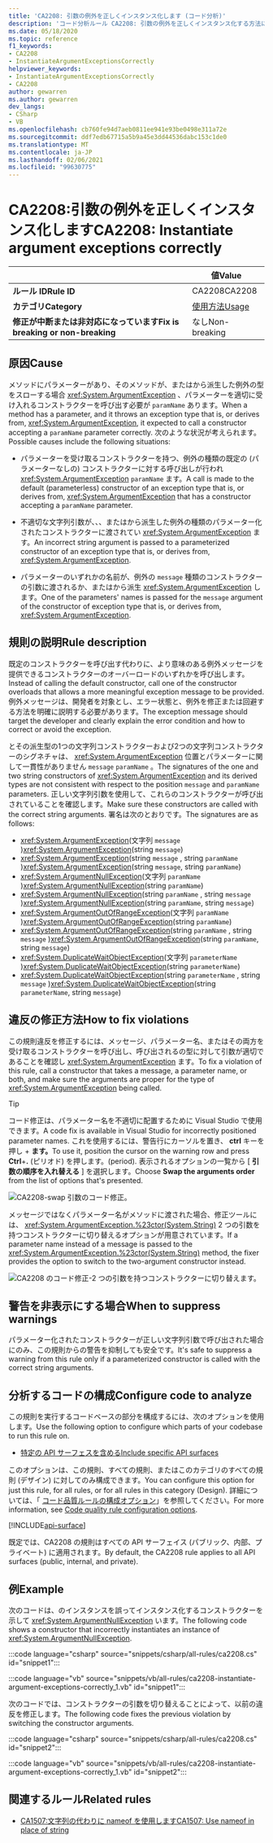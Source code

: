 ```yaml
---
title: 'CA2208: 引数の例外を正しくインスタンス化します (コード分析)'
description: 'コード分析ルール CA2208: 引数の例外を正しくインスタンス化する方法について説明します。'
ms.date: 05/18/2020
ms.topic: reference
f1_keywords:
- CA2208
- InstantiateArgumentExceptionsCorrectly
helpviewer_keywords:
- InstantiateArgumentExceptionsCorrectly
- CA2208
author: gewarren
ms.author: gewarren
dev_langs:
- CSharp
- VB
ms.openlocfilehash: cb760fe94d7aeb0811ee941e93be0498e311a72e
ms.sourcegitcommit: ddf7edb67715a5b9a45e3dd44536dabc153c1de0
ms.translationtype: MT
ms.contentlocale: ja-JP
ms.lasthandoff: 02/06/2021
ms.locfileid: "99630775"
---
```

# <a name="ca2208-instantiate-argument-exceptions-correctly"></a><span data-ttu-id="e11cd-103">CA2208:引数の例外を正しくインスタンス化します</span><span class="sxs-lookup"><span data-stu-id="e11cd-103">CA2208: Instantiate argument exceptions correctly</span></span>

| | <span data-ttu-id="e11cd-104">値</span><span class="sxs-lookup"><span data-stu-id="e11cd-104">Value</span></span> |
|-|-|
| <span data-ttu-id="e11cd-105">**ルール ID**</span><span class="sxs-lookup"><span data-stu-id="e11cd-105">**Rule ID**</span></span> |<span data-ttu-id="e11cd-106">CA2208</span><span class="sxs-lookup"><span data-stu-id="e11cd-106">CA2208</span></span>|
| <span data-ttu-id="e11cd-107">**カテゴリ**</span><span class="sxs-lookup"><span data-stu-id="e11cd-107">**Category**</span></span> |[<span data-ttu-id="e11cd-108">使用方法</span><span class="sxs-lookup"><span data-stu-id="e11cd-108">Usage</span></span>](usage-warnings.md)|
| <span data-ttu-id="e11cd-109">**修正が中断または非対応になっています**</span><span class="sxs-lookup"><span data-stu-id="e11cd-109">**Fix is breaking or non-breaking**</span></span> |<span data-ttu-id="e11cd-110">なし</span><span class="sxs-lookup"><span data-stu-id="e11cd-110">Non-breaking</span></span>|

## <a name="cause"></a><span data-ttu-id="e11cd-111">原因</span><span class="sxs-lookup"><span data-stu-id="e11cd-111">Cause</span></span>

<span data-ttu-id="e11cd-112">メソッドにパラメーターがあり、そのメソッドが、またはから派生した例外の型をスローする場合 <xref:System.ArgumentException> 、パラメーターを適切に受け入れるコンストラクターを呼び出す必要が `paramName` あります。</span><span class="sxs-lookup"><span data-stu-id="e11cd-112">When a method has a parameter, and it throws an exception type that is, or derives from, <xref:System.ArgumentException>, it expected to call a constructor accepting a `paramName` parameter correctly.</span></span> <span data-ttu-id="e11cd-113">次のような状況が考えられます。</span><span class="sxs-lookup"><span data-stu-id="e11cd-113">Possible causes include the following situations:</span></span>

- <span data-ttu-id="e11cd-114">パラメーターを受け取るコンストラクターを持つ、例外の種類の既定の (パラメーターなしの) コンストラクターに対する呼び出しが行われ <xref:System.ArgumentException> `paramName` ます。</span><span class="sxs-lookup"><span data-stu-id="e11cd-114">A call is made to the default (parameterless) constructor of an exception type that is, or derives from, <xref:System.ArgumentException> that has a constructor accepting a `paramName` parameter.</span></span>

- <span data-ttu-id="e11cd-115">不適切な文字列引数が、、、またはから派生した例外の種類のパラメーター化されたコンストラクターに渡されてい <xref:System.ArgumentException> ます。</span><span class="sxs-lookup"><span data-stu-id="e11cd-115">An incorrect string argument is passed to a parameterized constructor of an exception type that is, or derives from, <xref:System.ArgumentException>.</span></span>

- <span data-ttu-id="e11cd-116">パラメーターのいずれかの名前が、例外の `message` 種類のコンストラクターの引数に渡されるか、またはから派生 <xref:System.ArgumentException> します。</span><span class="sxs-lookup"><span data-stu-id="e11cd-116">One of the parameters' names is passed for the `message` argument of the constructor of exception type that is, or derives from, <xref:System.ArgumentException>.</span></span>

## <a name="rule-description"></a><span data-ttu-id="e11cd-117">規則の説明</span><span class="sxs-lookup"><span data-stu-id="e11cd-117">Rule description</span></span>

<span data-ttu-id="e11cd-118">既定のコンストラクターを呼び出す代わりに、より意味のある例外メッセージを提供できるコンストラクターのオーバーロードのいずれかを呼び出します。</span><span class="sxs-lookup"><span data-stu-id="e11cd-118">Instead of calling the default constructor, call one of the constructor overloads that allows a more meaningful exception message to be provided.</span></span> <span data-ttu-id="e11cd-119">例外メッセージは、開発者を対象とし、エラー状態と、例外を修正または回避する方法を明確に説明する必要があります。</span><span class="sxs-lookup"><span data-stu-id="e11cd-119">The exception message should target the developer and clearly explain the error condition and how to correct or avoid the exception.</span></span>

<span data-ttu-id="e11cd-120">とその派生型の1つの文字列コンストラクターおよび2つの文字列コンストラクターのシグネチャは、 <xref:System.ArgumentException> 位置とパラメーターに関して一貫性がありません `message` `paramName` 。</span><span class="sxs-lookup"><span data-stu-id="e11cd-120">The signatures of the one and two string constructors of <xref:System.ArgumentException> and its derived types are not consistent with respect to the position `message` and `paramName` parameters.</span></span> <span data-ttu-id="e11cd-121">正しい文字列引数を使用して、これらのコンストラクターが呼び出されていることを確認します。</span><span class="sxs-lookup"><span data-stu-id="e11cd-121">Make sure these constructors are called with the correct string arguments.</span></span> <span data-ttu-id="e11cd-122">署名は次のとおりです。</span><span class="sxs-lookup"><span data-stu-id="e11cd-122">The signatures are as follows:</span></span>

- <span data-ttu-id="e11cd-123"><xref:System.ArgumentException>(文字列 `message` )</span><span class="sxs-lookup"><span data-stu-id="e11cd-123"><xref:System.ArgumentException>(string `message`)</span></span>
- <span data-ttu-id="e11cd-124"><xref:System.ArgumentException>(string `message` , string `paramName` )</span><span class="sxs-lookup"><span data-stu-id="e11cd-124"><xref:System.ArgumentException>(string `message`, string `paramName`)</span></span>
- <span data-ttu-id="e11cd-125"><xref:System.ArgumentNullException>(文字列 `paramName` )</span><span class="sxs-lookup"><span data-stu-id="e11cd-125"><xref:System.ArgumentNullException>(string `paramName`)</span></span>
- <span data-ttu-id="e11cd-126"><xref:System.ArgumentNullException>(string `paramName` , string `message` )</span><span class="sxs-lookup"><span data-stu-id="e11cd-126"><xref:System.ArgumentNullException>(string `paramName`, string `message`)</span></span>
- <span data-ttu-id="e11cd-127"><xref:System.ArgumentOutOfRangeException>(文字列 `paramName` )</span><span class="sxs-lookup"><span data-stu-id="e11cd-127"><xref:System.ArgumentOutOfRangeException>(string `paramName`)</span></span>
- <span data-ttu-id="e11cd-128"><xref:System.ArgumentOutOfRangeException>(string `paramName` , string `message` )</span><span class="sxs-lookup"><span data-stu-id="e11cd-128"><xref:System.ArgumentOutOfRangeException>(string `paramName`, string `message`)</span></span>
- <span data-ttu-id="e11cd-129"><xref:System.DuplicateWaitObjectException>(文字列 `parameterName` )</span><span class="sxs-lookup"><span data-stu-id="e11cd-129"><xref:System.DuplicateWaitObjectException>(string `parameterName`)</span></span>
- <span data-ttu-id="e11cd-130"><xref:System.DuplicateWaitObjectException>(string `parameterName` , string `message` )</span><span class="sxs-lookup"><span data-stu-id="e11cd-130"><xref:System.DuplicateWaitObjectException>(string `parameterName`, string `message`)</span></span>

## <a name="how-to-fix-violations"></a><span data-ttu-id="e11cd-131">違反の修正方法</span><span class="sxs-lookup"><span data-stu-id="e11cd-131">How to fix violations</span></span>

<span data-ttu-id="e11cd-132">この規則違反を修正するには、メッセージ、パラメーター名、またはその両方を受け取るコンストラクターを呼び出し、呼び出されるの型に対して引数が適切であることを確認し <xref:System.ArgumentException> ます。</span><span class="sxs-lookup"><span data-stu-id="e11cd-132">To fix a violation of this rule, call a constructor that takes a message, a parameter name, or both, and make sure the arguments are proper for the type of <xref:System.ArgumentException> being called.</span></span>

> [!TIP]
> <span data-ttu-id="e11cd-133">コード修正は、パラメーター名を不適切に配置するために Visual Studio で使用できます。</span><span class="sxs-lookup"><span data-stu-id="e11cd-133">A code fix is available in Visual Studio for incorrectly positioned parameter names.</span></span> <span data-ttu-id="e11cd-134">これを使用するには、警告行にカーソルを置き、 **ctrl** キーを押し + **ます。**</span><span class="sxs-lookup"><span data-stu-id="e11cd-134">To use it, position the cursor on the warning row and press **Ctrl**+**.**</span></span> <span data-ttu-id="e11cd-135">(ピリオド) を押します。</span><span class="sxs-lookup"><span data-stu-id="e11cd-135">(period).</span></span> <span data-ttu-id="e11cd-136">表示されるオプションの一覧から [ **引数の順序を入れ替える** ] を選択します。</span><span class="sxs-lookup"><span data-stu-id="e11cd-136">Choose **Swap the arguments order** from the list of options that's presented.</span></span>
>
> ![CA2208-swap 引数のコード修正。](media/ca2208-codefix_swap.png)
>
> <span data-ttu-id="e11cd-138">メッセージではなくパラメーター名がメソッドに渡された場合、修正ツールには、 <xref:System.ArgumentException.%23ctor(System.String)> 2 つの引数を持つコンストラクターに切り替えるオプションが用意されています。</span><span class="sxs-lookup"><span data-stu-id="e11cd-138">If a parameter name instead of a message is passed to the <xref:System.ArgumentException.%23ctor(System.String)> method, the fixer provides the option to switch to the two-argument constructor instead.</span></span>
>
> ![CA2208 のコード修正-2 つの引数を持つコンストラクターに切り替えます。](media/ca2208-codefix_null_msg.png)

## <a name="when-to-suppress-warnings"></a><span data-ttu-id="e11cd-140">警告を非表示にする場合</span><span class="sxs-lookup"><span data-stu-id="e11cd-140">When to suppress warnings</span></span>

<span data-ttu-id="e11cd-141">パラメーター化されたコンストラクターが正しい文字列引数で呼び出された場合にのみ、この規則からの警告を抑制しても安全です。</span><span class="sxs-lookup"><span data-stu-id="e11cd-141">It's safe to suppress a warning from this rule only if a parameterized constructor is called with the correct string arguments.</span></span>

## <a name="configure-code-to-analyze"></a><span data-ttu-id="e11cd-142">分析するコードの構成</span><span class="sxs-lookup"><span data-stu-id="e11cd-142">Configure code to analyze</span></span>

<span data-ttu-id="e11cd-143">この規則を実行するコードベースの部分を構成するには、次のオプションを使用します。</span><span class="sxs-lookup"><span data-stu-id="e11cd-143">Use the following option to configure which parts of your codebase to run this rule on.</span></span>

- [<span data-ttu-id="e11cd-144">特定の API サーフェスを含める</span><span class="sxs-lookup"><span data-stu-id="e11cd-144">Include specific API surfaces</span></span>](#include-specific-api-surfaces)

<span data-ttu-id="e11cd-145">このオプションは、この規則、すべての規則、またはこのカテゴリのすべての規則 (デザイン) に対してのみ構成できます。</span><span class="sxs-lookup"><span data-stu-id="e11cd-145">You can configure this option for just this rule, for all rules, or for all rules in this category (Design).</span></span> <span data-ttu-id="e11cd-146">詳細については、「 [コード品質ルールの構成オプション](../code-quality-rule-options.md)」を参照してください。</span><span class="sxs-lookup"><span data-stu-id="e11cd-146">For more information, see [Code quality rule configuration options](../code-quality-rule-options.md).</span></span>

[!INCLUDE[api-surface](~/includes/code-analysis/api-surface.md)]

<span data-ttu-id="e11cd-147">既定では、CA2208 の規則はすべての API サーフェイス (パブリック、内部、プライベート) に適用されます。</span><span class="sxs-lookup"><span data-stu-id="e11cd-147">By default, the CA2208 rule applies to all API surfaces (public, internal, and private).</span></span>

## <a name="example"></a><span data-ttu-id="e11cd-148">例</span><span class="sxs-lookup"><span data-stu-id="e11cd-148">Example</span></span>

<span data-ttu-id="e11cd-149">次のコードは、のインスタンスを誤ってインスタンス化するコンストラクターを示して <xref:System.ArgumentNullException> います。</span><span class="sxs-lookup"><span data-stu-id="e11cd-149">The following code shows a constructor that incorrectly instantiates an instance of <xref:System.ArgumentNullException>.</span></span>

:::code language="csharp" source="snippets/csharp/all-rules/ca2208.cs" id="snippet1":::

:::code language="vb" source="snippets/vb/all-rules/ca2208-instantiate-argument-exceptions-correctly_1.vb" id="snippet1":::

<span data-ttu-id="e11cd-150">次のコードでは、コンストラクターの引数を切り替えることによって、以前の違反を修正します。</span><span class="sxs-lookup"><span data-stu-id="e11cd-150">The following code fixes the previous violation by switching the constructor arguments.</span></span>

:::code language="csharp" source="snippets/csharp/all-rules/ca2208.cs" id="snippet2":::

:::code language="vb" source="snippets/vb/all-rules/ca2208-instantiate-argument-exceptions-correctly_1.vb" id="snippet2":::

## <a name="related-rules"></a><span data-ttu-id="e11cd-151">関連するルール</span><span class="sxs-lookup"><span data-stu-id="e11cd-151">Related rules</span></span>

- [<span data-ttu-id="e11cd-152">CA1507:文字列の代わりに nameof を使用します</span><span class="sxs-lookup"><span data-stu-id="e11cd-152">CA1507: Use nameof in place of string</span></span>](ca1507.md)
